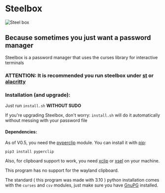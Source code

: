 # Steelbox
![Steel box](https://static.wikia.nocookie.net/elderscrolls/images/6/6a/Skyrim-strongbox.png)
## Because sometimes you just want a password manager

Steelbox is a password manager that uses the curses library for interactive terminals


### **ATTENTION: It is recommended you run steelbox under [st](https://st.suckless.org/) or [alacritty](https://alacritty.org/)**

### Installation (and upgrade):
Just run `install.sh` **WITHOUT SUDO**

If you're upgrading Steelbox, don't worry: `install.sh` will do it automatically without messing with your password file
#### Dependencies:
As of V0.5, you need the [pyperclip](https://pypi.org/project/pyperclip/) module. You can install it with [pip](https://pypi.org/project/pip/):

`pip3 install pyperclip`

Also, for clipboard support to work, you need [xclip](https://github.com/astrand/xclip) or [xsel](https://github.com/kfish/xsel) on your machine.

This program has no support for the wayland clipboard.

The standard ( this program was made with 3.10 ) python installation comes with the `curses` and `csv` modules, just make sure you have [GnuPG](https://gnupg.org/) installed.